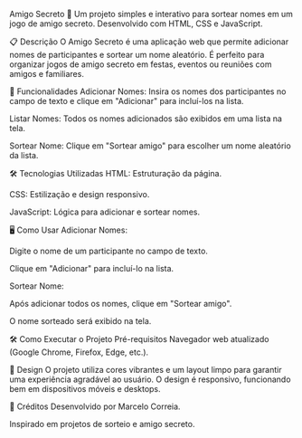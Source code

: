 Amigo Secreto 🎁
Um projeto simples e interativo para sortear nomes em um jogo de amigo secreto. Desenvolvido com HTML, CSS e JavaScript.

📋 Descrição
O Amigo Secreto é uma aplicação web que permite adicionar nomes de participantes e sortear um nome aleatório. É perfeito para organizar jogos de amigo secreto em festas, eventos ou reuniões com amigos e familiares.

🚀 Funcionalidades
Adicionar Nomes: Insira os nomes dos participantes no campo de texto e clique em "Adicionar" para incluí-los na lista.

Listar Nomes: Todos os nomes adicionados são exibidos em uma lista na tela.

Sortear Nome: Clique em "Sortear amigo" para escolher um nome aleatório da lista.

🛠️ Tecnologias Utilizadas
HTML: Estruturação da página.

CSS: Estilização e design responsivo.

JavaScript: Lógica para adicionar e sortear nomes.

🖥️ Como Usar
Adicionar Nomes:

Digite o nome de um participante no campo de texto.

Clique em "Adicionar" para incluí-lo na lista.

Sortear Nome:

Após adicionar todos os nomes, clique em "Sortear amigo".

O nome sorteado será exibido na tela.

🛠️ Como Executar o Projeto
Pré-requisitos
Navegador web atualizado (Google Chrome, Firefox, Edge, etc.).

🎨 Design
O projeto utiliza cores vibrantes e um layout limpo para garantir uma experiência agradável ao usuário. O design é responsivo, funcionando bem em dispositivos móveis e desktops.

👏 Créditos
Desenvolvido por Marcelo Correia.

Inspirado em projetos de sorteio e amigo secreto.


